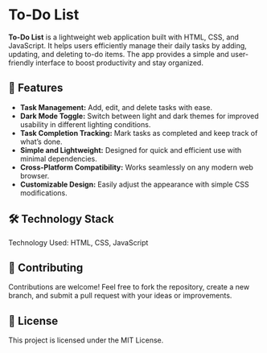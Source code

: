 # To-Do List

**To-Do List** is a lightweight web application built with HTML, CSS, and JavaScript. It helps users efficiently manage their daily tasks by adding, updating, and deleting to-do items. The app provides a simple and user-friendly interface to boost productivity and stay organized.

## 🌟 Features

- **Task Management:** Add, edit, and delete tasks with ease.
- **Dark Mode Toggle:** Switch between light and dark themes for improved usability in different lighting conditions.
- **Task Completion Tracking:** Mark tasks as completed and keep track of what’s done.
- **Simple and Lightweight:** Designed for quick and efficient use with minimal dependencies.
- **Cross-Platform Compatibility:** Works seamlessly on any modern web browser.
- **Customizable Design:** Easily adjust the appearance with simple CSS modifications.

## 🛠️ Technology Stack

Technology Used: HTML, CSS, JavaScript

## 🤝 Contributing

Contributions are welcome! Feel free to fork the repository, create a new branch, and submit a pull request with your ideas or improvements.

## 📄 License

This project is licensed under the MIT License.
